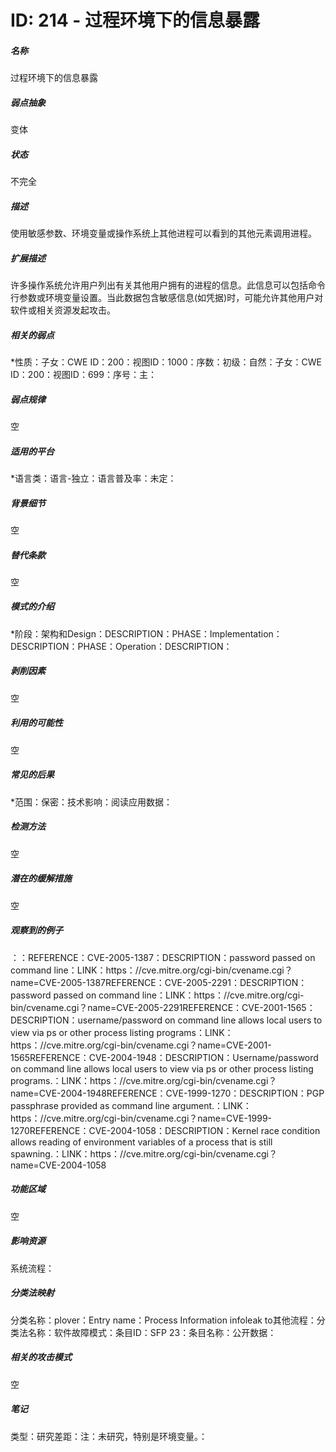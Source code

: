 # ID: 214 - 过程环境下的信息暴露
<h5>名称</h5>过程环境下的信息暴露
<h5>弱点抽象</h5>变体
<h5>状态</h5>不完全
<h5>描述</h5>使用敏感参数、环境变量或操作系统上其他进程可以看到的其他元素调用进程。
<h5>扩展描述</h5>许多操作系统允许用户列出有关其他用户拥有的进程的信息。此信息可以包括命令行参数或环境变量设置。当此数据包含敏感信息(如凭据)时，可能允许其他用户对软件或相关资源发起攻击。
<h5>相关的弱点</h5>*性质：子女：CWE ID：200：视图ID：1000：序数：初级：自然：子女：CWE ID：200：视图ID：699：序号：主：
<h5>弱点规律</h5>空
<h5>适用的平台</h5>*语言类：语言-独立：语言普及率：未定：
<h5>背景细节</h5>空
<h5>替代条款</h5>空
<h5>模式的介绍</h5>*阶段：架构和Design：DESCRIPTION：PHASE：Implementation：DESCRIPTION：PHASE：Operation：DESCRIPTION：
<h5>剥削因素</h5>空
<h5>利用的可能性</h5>空
<h5>常见的后果</h5>*范围：保密：技术影响：阅读应用数据：
<h5>检测方法</h5>空
<h5>潜在的缓解措施</h5>空
<h5>观察到的例子</h5>：：REFERENCE：CVE-2005-1387：DESCRIPTION：password passed on command line：LINK：https：//cve.mitre.org/cgi-bin/cvename.cgi？name=CVE-2005-1387REFERENCE：CVE-2005-2291：DESCRIPTION：password passed on command line：LINK：https：//cve.mitre.org/cgi-bin/cvename.cgi？name=CVE-2005-2291REFERENCE：CVE-2001-1565：DESCRIPTION：username/password on command line allows local users to view via ps or other process listing programs：LINK：https：//cve.mitre.org/cgi-bin/cvename.cgi？name=CVE-2001-1565REFERENCE：CVE-2004-1948：DESCRIPTION：Username/password on command line allows local users to view via ps or other process listing programs.：LINK：https：//cve.mitre.org/cgi-bin/cvename.cgi？name=CVE-2004-1948REFERENCE：CVE-1999-1270：DESCRIPTION：PGP passphrase provided as command line argument.：LINK：https：//cve.mitre.org/cgi-bin/cvename.cgi？name=CVE-1999-1270REFERENCE：CVE-2004-1058：DESCRIPTION：Kernel race condition allows reading of environment variables of a process that is still spawning.：LINK：https：//cve.mitre.org/cgi-bin/cvename.cgi？name=CVE-2004-1058
<h5>功能区域</h5>空
<h5>影响资源</h5>系统流程：
<h5>分类法映射</h5>分类名称：plover：Entry name：Process Information infoleak to其他流程：分类法名称：软件故障模式：条目ID：SFP 23：条目名称：公开数据：
<h5>相关的攻击模式</h5>空
<h5>笔记</h5>类型：研究差距：注：未研究，特别是环境变量。：

